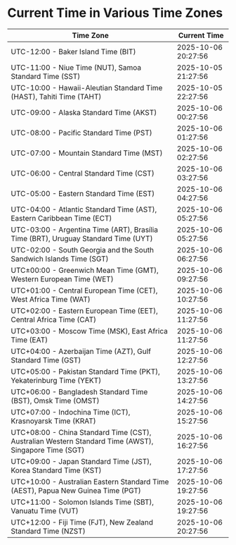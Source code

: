 # Current Time in Various Time Zones

| Time Zone | Current Time |
|-----------|--------------|
| UTC-12:00 - Baker Island Time (BIT) | 2025-10-06 20:27:56 |
| UTC-11:00 - Niue Time (NUT), Samoa Standard Time (SST) | 2025-10-05 21:27:56 |
| UTC-10:00 - Hawaii-Aleutian Standard Time (HAST), Tahiti Time (TAHT) | 2025-10-05 22:27:56 |
| UTC-09:00 - Alaska Standard Time (AKST) | 2025-10-06 00:27:56 |
| UTC-08:00 - Pacific Standard Time (PST) | 2025-10-06 01:27:56 |
| UTC-07:00 - Mountain Standard Time (MST) | 2025-10-06 02:27:56 |
| UTC-06:00 - Central Standard Time (CST) | 2025-10-06 03:27:56 |
| UTC-05:00 - Eastern Standard Time (EST) | 2025-10-06 04:27:56 |
| UTC-04:00 - Atlantic Standard Time (AST), Eastern Caribbean Time (ECT) | 2025-10-06 05:27:56 |
| UTC-03:00 - Argentina Time (ART), Brasília Time (BRT), Uruguay Standard Time (UYT) | 2025-10-06 05:27:56 |
| UTC-02:00 - South Georgia and the South Sandwich Islands Time (SGT) | 2025-10-06 06:27:56 |
| UTC±00:00 - Greenwich Mean Time (GMT), Western European Time (WET) | 2025-10-06 09:27:56 |
| UTC+01:00 - Central European Time (CET), West Africa Time (WAT) | 2025-10-06 10:27:56 |
| UTC+02:00 - Eastern European Time (EET), Central Africa Time (CAT) | 2025-10-06 11:27:56 |
| UTC+03:00 - Moscow Time (MSK), East Africa Time (EAT) | 2025-10-06 11:27:56 |
| UTC+04:00 - Azerbaijan Time (AZT), Gulf Standard Time (GST) | 2025-10-06 12:27:56 |
| UTC+05:00 - Pakistan Standard Time (PKT), Yekaterinburg Time (YEKT) | 2025-10-06 13:27:56 |
| UTC+06:00 - Bangladesh Standard Time (BST), Omsk Time (OMST) | 2025-10-06 14:27:56 |
| UTC+07:00 - Indochina Time (ICT), Krasnoyarsk Time (KRAT) | 2025-10-06 15:27:56 |
| UTC+08:00 - China Standard Time (CST), Australian Western Standard Time (AWST), Singapore Time (SGT) | 2025-10-06 16:27:56 |
| UTC+09:00 - Japan Standard Time (JST), Korea Standard Time (KST) | 2025-10-06 17:27:56 |
| UTC+10:00 - Australian Eastern Standard Time (AEST), Papua New Guinea Time (PGT) | 2025-10-06 19:27:56 |
| UTC+11:00 - Solomon Islands Time (SBT), Vanuatu Time (VUT) | 2025-10-06 19:27:56 |
| UTC+12:00 - Fiji Time (FJT), New Zealand Standard Time (NZST) | 2025-10-06 20:27:56 |
